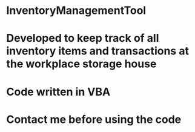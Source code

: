 # InventoryManagementTool
# Developed to keep track of all inventory items and transactions at the workplace storage house
# Code written in VBA
# Contact me before using the code
